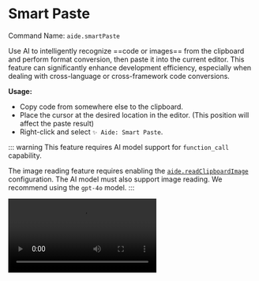 # Smart Paste

Command Name: `aide.smartPaste`

Use AI to intelligently recognize ==code or images== from the clipboard and perform format conversion, then paste it into the current editor. This feature can significantly enhance development efficiency, especially when dealing with cross-language or cross-framework code conversions.

**Usage:**

- Copy code from somewhere else to the clipboard.
- Place the cursor at the desired location in the editor. (This position will affect the paste result)
- Right-click and select `✨ Aide: Smart Paste`.

::: warning
This feature requires AI model support for `function_call` capability.

The image reading feature requires enabling the [`aide.readClipboardImage`](../configuration/read-clipboard-image.md) configuration. The AI model must also support image reading. We recommend using the `gpt-4o` model.
:::

<Video src="/videos/aide-smart-paste.mp4"/>

::: tip

==Aide== will intelligently interpret your intention, automatically recognizing and converting the content without additional configuration. For example:

- If you copy a design screenshot and paste it into `vue/react/flutter` code, ==Aide== will automatically convert it into the corresponding `UI` code. (This feature requires enabling the [`aide.readClipboardImage`](../configuration/read-clipboard-image.md) configuration)

- If you copy a database design diagram and paste it into an `SQL` file, ==Aide== will automatically convert it into the corresponding `SQL` code.

- If you copy a `JSON` and paste it into a `TypeScript` file, ==Aide== will automatically convert it into a `TypeScript` type definition.

- If you copy some `Tailwind CSS` code and paste it into a `Flutter Dart` file, it will automatically convert it into a `Flutter Widget`.

- You can also copy a `Python` function and paste it into a `Rust` file, and ==Aide== will automatically convert it into a `Rust` function.

Of course, its functionalities are not limited to these examples. Feel free to explore more use cases.

:::

**Examples:**

- **From `JSON` to `TypeScript` Type**

Suppose you have the following `JSON` data:

```json
{
  "name": "John",
  "age": 30,
  "isAdmin": true
}
```

Copy it to the clipboard, then use the `Smart Paste` feature in a `TypeScript` file, and ==Aide== will automatically convert it into a `TypeScript` type definition:

```typescript
type User = {
  name: string
  age: number
  isAdmin: boolean
}
```

- **From `Tailwind CSS` to `Flutter Widget`**

Suppose you have the following `Tailwind CSS` code:

```html
<div class="bg-blue-500 text-white p-4">Hello, World!</div>
```

Copy it to the clipboard, then use the `Smart Paste` feature in a `Flutter Dart` file, and ==Aide== will automatically convert it into a `Flutter Widget`:

```dart
Container(
  color: Colors.blue,
  padding: EdgeInsets.all(16),
  child: Text(
    'Hello, World!',
    style: TextStyle(color: Colors.white),
  ),
)
```

**Related Configuration:**

- You can customize whether certain scenarios can read clipboard images as AI context by configuring [`aide.readClipboardImage`](../configuration/read-clipboard-image.md).
